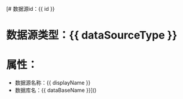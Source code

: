 [# 数据源id：{{ id }}
# 数据源类型：{{ dataSourceType }}
# 属性：
- 数据源名称：{{ displayName }}
- 数据库名：{{ dataBaseName }}]()

